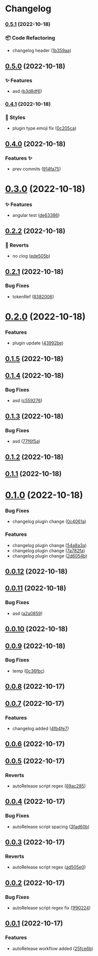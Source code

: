 # Changelog

### [0.5.1](https://github.com/AnkitC1598/release-it/compare/v0.5.0...v0.5.1) (2022-10-18)


### 📦 Code Refactoring

* changelog header ([1b359aa](https://github.com/AnkitC1598/release-it/commit/1b359aaf42e00021e20b2c8ebdf30b7c4c03b303))

## [0.5.0](https://github.com/AnkitC1598/release-it/compare/v0.4.1...v0.5.0) (2022-10-18)


### ✨ Features

* asd ([b3d8df6](https://github.com/AnkitC1598/release-it/commit/b3d8df683f387410d57622ed2865b669c5772c55))

### [0.4.1](https://github.com/AnkitC1598/release-it/compare/v0.4.0...v0.4.1) (2022-10-18)


### 💎 Styles

* plugin type emoji fix ([0c205ca](https://github.com/AnkitC1598/release-it/commit/0c205ca2febe7742ea92917a19cb05fe4a823342))

## [0.4.0](https://github.com/AnkitC1598/release-it/compare/v0.3.0...v0.4.0) (2022-10-18)


### Features :sparkles:

* prev commits ([914fa75](https://github.com/AnkitC1598/release-it/commit/914fa758a1623e3b7d8542bc58c6065a6bfc6367))

# [0.3.0](https://github.com/AnkitC1598/release-it/compare/v0.2.2...v0.3.0) (2022-10-18)


### ✨ Features

* angular test ([de63386](https://github.com/AnkitC1598/release-it/commit/de633864233da82a047629554c426b04a7f209db))



## [0.2.2](https://github.com/AnkitC1598/release-it/compare/v0.2.1...v0.2.2) (2022-10-18)


### 🐛 Reverts

* no clog ([ede505b](https://github.com/AnkitC1598/release-it/commit/ede505b962d3367f108e98814e2ca1c1f0544ab5))



## [0.2.1](https://github.com/AnkitC1598/release-it/compare/v0.2.0...v0.2.1) (2022-10-18)


### Bug Fixes

* tokenRef ([8382006](https://github.com/AnkitC1598/release-it/commit/83820064fc9ddba441ea87856d17428290aa951b))



# [0.2.0](https://github.com/AnkitC1598/release-it/compare/v0.1.5...v0.2.0) (2022-10-18)


### Features

* plugin  update ([43992be](https://github.com/AnkitC1598/release-it/commit/43992be590f2575389f3c32c4f3b57ec1d2a1122))



## [0.1.5](https://github.com/AnkitC1598/release-it/compare/v0.1.4...v0.1.5) (2022-10-18)



## [0.1.4](https://github.com/AnkitC1598/release-it/compare/v0.1.3...v0.1.4) (2022-10-18)


### Bug Fixes

* asd ([c559276](https://github.com/AnkitC1598/release-it/commit/c5592765f9e2a3a1100461e2bb26de44fd377e4c))



## [0.1.3](https://github.com/AnkitC1598/release-it/compare/v0.1.2...v0.1.3) (2022-10-18)


### Bug Fixes

* asd ([77f6f5a](https://github.com/AnkitC1598/release-it/commit/77f6f5a0306b906bf7ea79d1438799fb2762d632))



## [0.1.2](https://github.com/AnkitC1598/release-it/compare/v0.1.1...v0.1.2) (2022-10-18)



## [0.1.1](https://github.com/AnkitC1598/release-it/compare/v0.1.0...v0.1.1) (2022-10-18)



# [0.1.0](https://github.com/AnkitC1598/release-it/compare/v0.0.12...v0.1.0) (2022-10-18)


### Bug Fixes

* changelog plugin change ([0c4061a](https://github.com/AnkitC1598/release-it/commit/0c4061a7f7fced51bd0994fb0f3fbafe885dffc7))


### Features

* changelog plugin change ([54a8a3a](https://github.com/AnkitC1598/release-it/commit/54a8a3ac8aaebb7d2d663d8d40896b78aa344c62))
* changelog plugin change ([7a782fa](https://github.com/AnkitC1598/release-it/commit/7a782fa2f01199737d508c250a81b30bcd63b7b3))
* changelog plugin change ([2d6054b](https://github.com/AnkitC1598/release-it/commit/2d6054b29f46e564ba1a8f5dbbdfd4b9e8e022a9))



## [0.0.12](https://github.com/AnkitC1598/release-it/compare/v0.0.11...v0.0.12) (2022-10-18)



## [0.0.11](https://github.com/AnkitC1598/release-it/compare/v0.0.10...v0.0.11) (2022-10-18)


### Bug Fixes

* asd ([a2a0859](https://github.com/AnkitC1598/release-it/commit/a2a0859692fc1ea167f4db56e4cc46334e5921c7))



## [0.0.10](https://github.com/AnkitC1598/release-it/compare/v0.0.9...v0.0.10) (2022-10-18)



## [0.0.9](https://github.com/AnkitC1598/release-it/compare/0.0.8...v0.0.9) (2022-10-18)


### Bug Fixes

* temp ([0c36fbc](https://github.com/AnkitC1598/release-it/commit/0c36fbc15178612108ece47ec194bdc2aa2df3fb))



## [0.0.8](https://github.com/AnkitC1598/release-it/compare/0.0.7...0.0.8) (2022-10-17)



## [0.0.7](https://github.com/AnkitC1598/release-it/compare/0.0.6...0.0.7) (2022-10-17)


### Features

* changelog added ([4fb4fe7](https://github.com/AnkitC1598/release-it/commit/4fb4fe742803b4113a204f2004236b61406a0269))



## [0.0.6](https://github.com/AnkitC1598/release-it/compare/0.0.5...0.0.6) (2022-10-17)



## [0.0.5](https://github.com/AnkitC1598/release-it/compare/0.0.4...0.0.5) (2022-10-17)


### Reverts

* autoRelease script regex ([69ac285](https://github.com/AnkitC1598/release-it/commit/69ac2852ae5651ee711ad643322dc9a0b560d00d))



## [0.0.4](https://github.com/AnkitC1598/release-it/compare/0.0.3...0.0.4) (2022-10-17)


### Bug Fixes

* autoRelease script spacing ([3fad60b](https://github.com/AnkitC1598/release-it/commit/3fad60b4dc42b93487379fbe23c669fecf736a52))



## [0.0.3](https://github.com/AnkitC1598/release-it/compare/0.0.2...0.0.3) (2022-10-17)


### Reverts

* autoRelease script regex ([ad505e0](https://github.com/AnkitC1598/release-it/commit/ad505e0ddc3809974bfbafd33f24d27ce1a36e28))



## [0.0.2](https://github.com/AnkitC1598/release-it/compare/0.0.1...0.0.2) (2022-10-17)


### Bug Fixes

* autoRelease script regex fix ([1f90224](https://github.com/AnkitC1598/release-it/commit/1f90224d378cba87f16ed4d240101062c1f5898b))



## [0.0.1](https://github.com/AnkitC1598/release-it/compare/25fce6b3085740dec88b7d3601c42f0712d83b5e...0.0.1) (2022-10-17)


### Features

* autoRelease workflow added ([25fce6b](https://github.com/AnkitC1598/release-it/commit/25fce6b3085740dec88b7d3601c42f0712d83b5e))